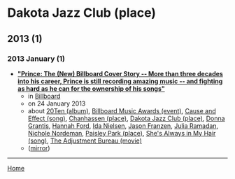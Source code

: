 # Dakota Jazz Club (place)

## 2013 (1)

### 2013 January (1)

 - [**"Prince: The (New) Billboard Cover Story -- More than three decades into his career, Prince is still recording amazing music -- and fighting as hard as he can for the ownership of his songs"**](https://www.billboard.com/features/prince-the-new-billboard-cover-story-1008105372.story)
    - in [Billboard](../../../publications/a-e/billboard/index.md)
    - on 24 January 2013
    - about [20Ten (album)](../../../topics/album/20ten/index.md), [Billboard Music Awards (event)](../../../topics/event/billboard-music-awards/index.md), [Cause and Effect (song)](../../../topics/song/cause-and-effect/index.md), [Chanhassen (place)](../../../topics/place/chanhassen/index.md), [Dakota Jazz Club (place)](../../../topics/place/dakota-jazz-club/index.md), [Donna Grantis](../../../topics/donna-grantis/index.md), [Hannah Ford](../../../topics/hannah-ford/index.md), [Ida Nielsen](../../../topics/ida-nielsen/index.md), [Jason Franzen](../../../topics/jason-franzen/index.md), [Julia Ramadan](../../../topics/julia-ramadan/index.md), [Nichole Nordeman](../../../topics/nichole-nordeman/index.md), [Paisley Park (place)](../../../topics/place/paisley-park/index.md), [She's Always in My Hair (song)](../../../topics/song/she-s-always-in-my-hair/index.md), [The Adjustment Bureau (movie)](../../../topics/movie/the-adjustment-bureau/index.md)
    - ([mirror](https://web.archive.org/web/*/https://www.billboard.com/features/prince-the-new-billboard-cover-story-1008105372.story))

----

[Home](../index.md)
